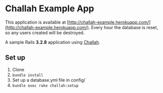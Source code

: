 # Challah Example App

This application is available at [http://challah-example.herokuapp.com/](http://challah-example.herokuapp.com/). Every hour the database is reset, so any users created will be destroyed.

A sample Rails **3.2.8** application using [Challah](https://github.com/jdtornow/challah).

## Set up

1. Clone
2. `bundle install`
3. Set up a database.yml file in config/
4. `bundle exec rake challah:setup`